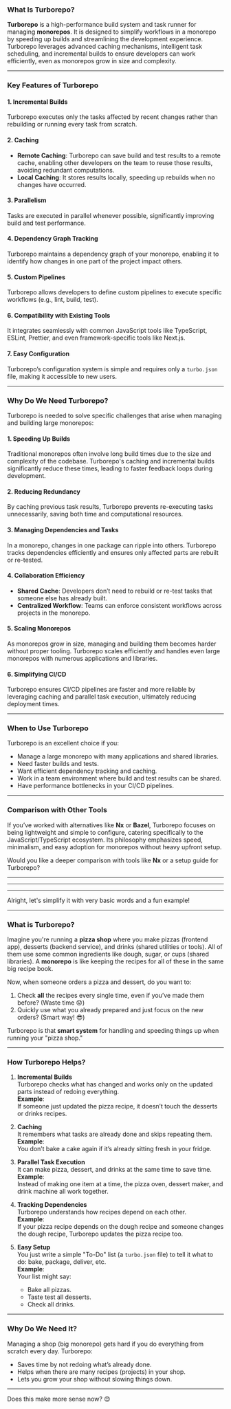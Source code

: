 ### **What Is Turborepo?**

**Turborepo** is a high-performance build system and task runner for managing **monorepos**. It is designed to simplify workflows in a monorepo by speeding up builds and streamlining the development experience. Turborepo leverages advanced caching mechanisms, intelligent task scheduling, and incremental builds to ensure developers can work efficiently, even as monorepos grow in size and complexity.

---

### **Key Features of Turborepo**

#### **1. Incremental Builds**
Turborepo executes only the tasks affected by recent changes rather than rebuilding or running every task from scratch.

#### **2. Caching**
- **Remote Caching**: Turborepo can save build and test results to a remote cache, enabling other developers on the team to reuse those results, avoiding redundant computations.
- **Local Caching**: It stores results locally, speeding up rebuilds when no changes have occurred.

#### **3. Parallelism**
Tasks are executed in parallel whenever possible, significantly improving build and test performance.

#### **4. Dependency Graph Tracking**
Turborepo maintains a dependency graph of your monorepo, enabling it to identify how changes in one part of the project impact others.

#### **5. Custom Pipelines**
Turborepo allows developers to define custom pipelines to execute specific workflows (e.g., lint, build, test).

#### **6. Compatibility with Existing Tools**
It integrates seamlessly with common JavaScript tools like TypeScript, ESLint, Prettier, and even framework-specific tools like Next.js.

#### **7. Easy Configuration**
Turborepo’s configuration system is simple and requires only a `turbo.json` file, making it accessible to new users.

---

### **Why Do We Need Turborepo?**

Turborepo is needed to solve specific challenges that arise when managing and building large monorepos:

#### **1. Speeding Up Builds**
Traditional monorepos often involve long build times due to the size and complexity of the codebase. Turborepo's caching and incremental builds significantly reduce these times, leading to faster feedback loops during development.

#### **2. Reducing Redundancy**
By caching previous task results, Turborepo prevents re-executing tasks unnecessarily, saving both time and computational resources.

#### **3. Managing Dependencies and Tasks**
In a monorepo, changes in one package can ripple into others. Turborepo tracks dependencies efficiently and ensures only affected parts are rebuilt or re-tested.

#### **4. Collaboration Efficiency**
- **Shared Cache**: Developers don’t need to rebuild or re-test tasks that someone else has already built.
- **Centralized Workflow**: Teams can enforce consistent workflows across projects in the monorepo.

#### **5. Scaling Monorepos**
As monorepos grow in size, managing and building them becomes harder without proper tooling. Turborepo scales efficiently and handles even large monorepos with numerous applications and libraries.

#### **6. Simplifying CI/CD**
Turborepo ensures CI/CD pipelines are faster and more reliable by leveraging caching and parallel task execution, ultimately reducing deployment times.

---

### **When to Use Turborepo**
Turborepo is an excellent choice if you:
- Manage a large monorepo with many applications and shared libraries.
- Need faster builds and tests.
- Want efficient dependency tracking and caching.
- Work in a team environment where build and test results can be shared.
- Have performance bottlenecks in your CI/CD pipelines.

---

### **Comparison with Other Tools**
If you’ve worked with alternatives like **Nx** or **Bazel**, Turborepo focuses on being lightweight and simple to configure, catering specifically to the JavaScript/TypeScript ecosystem. Its philosophy emphasizes speed, minimalism, and easy adoption for monorepos without heavy upfront setup.

Would you like a deeper comparison with tools like **Nx** or a setup guide for Turborepo?

---
---
---

Alright, let's simplify it with very basic words and a fun example! 

---

### **What is Turborepo?**
Imagine you're running a **pizza shop** where you make pizzas (frontend app), desserts (backend service), and drinks (shared utilities or tools). All of them use some common ingredients like dough, sugar, or cups (shared libraries). A **monorepo** is like keeping the recipes for all of these in the same big recipe book.

Now, when someone orders a pizza and dessert, do you want to:
1. Check **all** the recipes every single time, even if you’ve made them before? (Waste time 😟)
2. Quickly use what you already prepared and just focus on the new orders? (Smart way! 😎)

Turborepo is that **smart system** for handling and speeding things up when running your "pizza shop."

---

### **How Turborepo Helps?**

1. **Incremental Builds**  
   Turborepo checks what has changed and works only on the updated parts instead of redoing everything.  
   **Example**:  
   If someone just updated the pizza recipe, it doesn’t touch the desserts or drinks recipes.

2. **Caching**  
   It remembers what tasks are already done and skips repeating them.  
   **Example**:  
   You don’t bake a cake again if it’s already sitting fresh in your fridge.  

3. **Parallel Task Execution**  
   It can make pizza, dessert, and drinks at the same time to save time.  
   **Example**:  
   Instead of making one item at a time, the pizza oven, dessert maker, and drink machine all work together.

4. **Tracking Dependencies**  
   Turborepo understands how recipes depend on each other.  
   **Example**:  
   If your pizza recipe depends on the dough recipe and someone changes the dough recipe, Turborepo updates the pizza recipe too.

5. **Easy Setup**  
   You just write a simple "To-Do" list (a `turbo.json` file) to tell it what to do: bake, package, deliver, etc.  
   **Example**:  
   Your list might say:
   - Bake all pizzas.
   - Taste test all desserts.
   - Check all drinks.

---

### **Why Do We Need It?**
Managing a shop (big monorepo) gets hard if you do everything from scratch every day. Turborepo:
- Saves time by not redoing what’s already done.  
- Helps when there are many recipes (projects) in your shop.  
- Lets you grow your shop without slowing things down.

---

Does this make more sense now? 😊